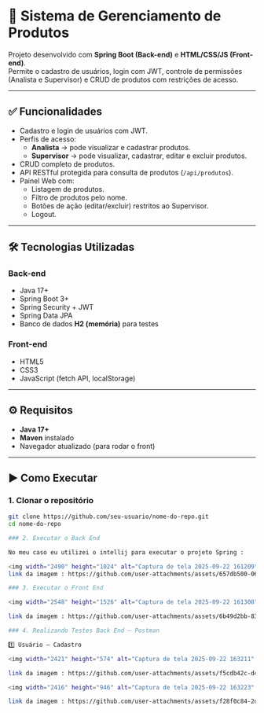 # 🛒 Sistema de Gerenciamento de Produtos

Projeto desenvolvido com **Spring Boot (Back-end)** e **HTML/CSS/JS (Front-end)**.  
Permite o cadastro de usuários, login com JWT, controle de permissões (Analista e Supervisor) e CRUD de produtos com restrições de acesso.  

---

## ✅ Funcionalidades

- Cadastro e login de usuários com JWT.
- Perfis de acesso:
  - **Analista** → pode visualizar e cadastrar produtos.
  - **Supervisor** → pode visualizar, cadastrar, editar e excluir produtos.
- CRUD completo de produtos.
- API RESTful protegida para consulta de produtos (`/api/produtos`).
- Painel Web com:
  - Listagem de produtos.
  - Filtro de produtos pelo nome.
  - Botões de ação (editar/excluir) restritos ao Supervisor.
  - Logout.

---

## 🛠️ Tecnologias Utilizadas

### Back-end
- Java 17+
- Spring Boot 3+
- Spring Security + JWT
- Spring Data JPA
- Banco de dados **H2 (memória)** para testes

### Front-end
- HTML5
- CSS3
- JavaScript (fetch API, localStorage)

---

## ⚙️ Requisitos

- **Java 17+**
- **Maven** instalado
- Navegador atualizado (para rodar o front)

---

## ▶️ Como Executar

### 1. Clonar o repositório
```bash
git clone https://github.com/seu-usuario/nome-do-repo.git
cd nome-do-repo

### 2. Executar o Back End

No meu caso eu utilizei o intellij para executar o projeto Spring :

<img width="2490" height="1024" alt="Captura de tela 2025-09-22 161209" src="https://github.com/user-attachments/assets/657db500-06dd-42d0-965b-343376a86a5d" />
link da imagem : https://github.com/user-attachments/assets/657db500-06dd-42d0-965b-343376a86a5d

### 3. Executar o Front End

<img width="2548" height="1526" alt="Captura de tela 2025-09-22 161308" src="https://github.com/user-attachments/assets/6b49d2bb-835d-4cfb-a90d-4b7a3fa63722" />

link da imagem : https://github.com/user-attachments/assets/6b49d2bb-835d-4cfb-a90d-4b7a3fa63722

### 4. Realizando Testes Back End – Postman

1️⃣ Usuário – Cadastro

<img width="2421" height="574" alt="Captura de tela 2025-09-22 163211" src="https://github.com/user-attachments/assets/f5cdb42c-d451-4558-b3ce-417d1bd662de" />

link da imagem : https://github.com/user-attachments/assets/f5cdb42c-d451-4558-b3ce-417d1bd662de

<img width="2416" height="946" alt="Captura de tela 2025-09-22 163223" src="https://github.com/user-attachments/assets/f28f0c84-2da3-4f84-a60a-511d18a8bbaa" />

link da imagem : https://github.com/user-attachments/assets/f28f0c84-2da3-4f84-a60a-511d18a8bbaa



